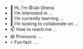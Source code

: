 - 👋 Hi, I’m @Jai-Shena
- 👀 I’m interested in ...
- 🌱 I’m currently learning ...
- 💞️ I’m looking to collaborate on ...
- 📫 How to reach me ...
- 😄 Pronouns: ...
- ⚡ Fun fact: ...

<!---
Jai-Shena/Jai-Shena is a ✨ special ✨ repository because its `README.md` (this file) appears on your GitHub profile.
You can click the Preview link to take a look at your changes.
--->
